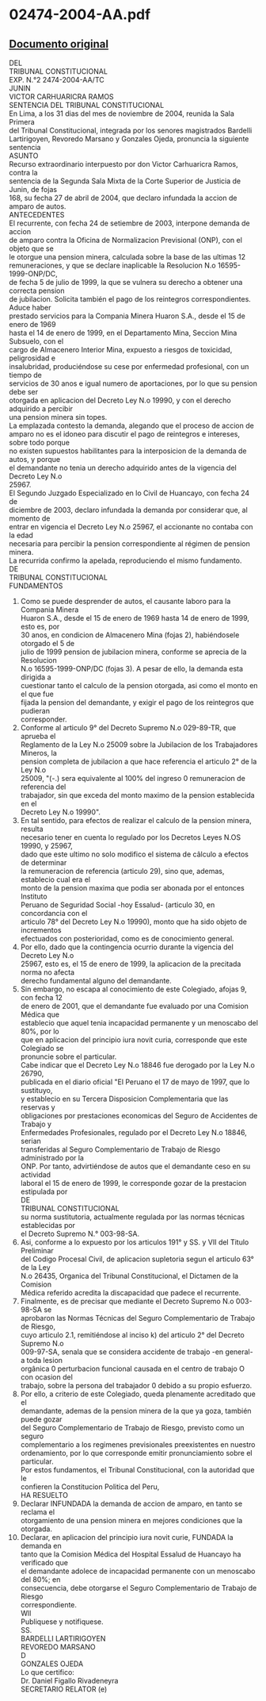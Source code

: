 
02474-2004-AA.pdf
=================
  
[Documento original](https://tc.gob.pe/jurisprudencia/2005/02474-2004-AA.pdf)  
---  
DEL  
TRIBUNAL CONSTITUCIONAL  
EXP. N.°2 2474-2004-AA/TC  
JUNIN  
VICTOR CARHUARICRA RAMOS  
SENTENCIA DEL TRIBUNAL CONSTITUCIONAL  
En Lima, a los 31 dias del mes de noviembre de 2004, reunida la Sala Primera  
del Tribunal Constitucional, integrada por los senores magistrados Bardelli  
Lartirigoyen, Revoredo Marsano y Gonzales Ojeda, pronuncia la siguiente sentencia  
ASUNTO  
Recurso extraordinario interpuesto por don Victor Carhuaricra Ramos, contra la  
sentencia de la Segunda Sala Mixta de la Corte Superior de Justicia de Junin, de fojas  
168, su fecha 27 de abril de 2004, que declaro infundada la accion de amparo de autos.  
ANTECEDENTES  
El recurrente, con fecha 24 de setiembre de 2003, interpone demanda de accion  
de amparo contra la Oficina de Normalizacion Previsional (ONP), con el objeto que se  
le otorgue una pension minera, calculada sobre la base de las ultimas 12  
remuneraciones, y que se declare inaplicable la Resolucion N.o 16595-1999-ONP/DC,  
de fecha 5 de julio de 1999, la que se vulnera su derecho a obtener una correcta pension  
de jubilacion. Solicita también el pago de los reintegros correspondientes. Aduce haber  
prestado servicios para la Compania Minera Huaron S.A., desde el 15 de enero de 1969  
hasta el 14 de enero de 1999, en el Departamento Mina, Seccion Mina Subsuelo, con el  
cargo de Almacenero Interior Mina, expuesto a riesgos de toxicidad, peligrosidad e  
insalubridad, produciéndose su cese por enfermedad profesional, con un tiempo de  
servicios de 30 anos e igual numero de aportaciones, por lo que su pension debe ser  
otorgada en aplicacion del Decreto Ley N.o 19990, y con el derecho adquirido a percibir  
una pension minera sin topes.  
La emplazada contesto la demanda, alegando que el proceso de accion de  
amparo no es el idoneo para discutir el pago de reintegros e intereses, sobre todo porque  
no existen supuestos habilitantes para la interposicion de la demanda de autos, y porque  
el demandante no tenia un derecho adquirido antes de la vigencia del Decreto Ley N.o  
25967.  
El Segundo Juzgado Especializado en lo Civil de Huancayo, con fecha 24 de  
diciembre de 2003, declaro infundada la demanda por considerar que, al momento de  
entrar en vigencia el Decreto Ley N.o 25967, el accionante no contaba con la edad  
necesaria para percibir la pension correspondiente al régimen de pension minera.  
La recurrida confirmo la apelada, reproduciendo el mismo fundamento.  
DE  
TRIBUNAL CONSTITUCIONAL  
FUNDAMENTOS  
1. Como se puede desprender de autos, el causante laboro para la Compania Minera  
Huaron S.A., desde el 15 de enero de 1969 hasta 14 de enero de 1999, esto es, por  
30 anos, en condicion de Almacenero Mina (fojas 2), habiéndosele otorgado el 5 de  
julio de 1999 pension de jubilacion minera, conforme se aprecia de la Resolucion  
N.o 16595-1999-ONP/DC (fojas 3). A pesar de ello, la demanda esta dirigida a  
cuestionar tanto el calculo de la pension otorgada, asi como el monto en el que fue  
fijada la pension del demandante, y exigir el pago de los reintegros que pudieran  
corresponder.  
2. Conforme al articulo 9° del Decreto Supremo N.o 029-89-TR, que aprueba el  
Reglamento de la Ley N.o 25009 sobre la Jubilacion de los Trabajadores Mineros, la  
pension completa de jubilacion a que hace referencia el articulo 2° de la Ley N.o  
25009, "(-.) sera equivalente al 100% del ingreso 0 remuneracion de referencia del  
trabajador, sin que exceda del monto maximo de la pension establecida en el  
Decreto Ley N.o 19990".  
3. En tal sentido, para efectos de realizar el calculo de la pension minera, resulta  
necesario tener en cuenta lo regulado por los Decretos Leyes N.OS 19990, y 25967,  
dado que este ultimo no solo modifico el sistema de câlculo a efectos de determinar  
la remuneracion de referencia (articulo 29), sino que, ademas, establecio cual era el  
monto de la pension maxima que podia ser abonada por el entonces Instituto  
Peruano de Seguridad Social -hoy Essalud- (articulo 30, en concordancia con el  
articulo 78° del Decreto Ley N.o 19990), monto que ha sido objeto de incrementos  
efectuados con posterioridad, como es de conocimiento general.  
4. Por ello, dado que la contingencia ocurrio durante la vigencia del Decreto Ley N.o  
25967, esto es, el 15 de enero de 1999, la aplicacion de la precitada norma no afecta  
derecho fundamental alguno del demandante.  
5. Sin embargo, no escapa al conocimiento de este Colegiado, afojas 9, con fecha 12  
de enero de 2001, que el demandante fue evaluado por una Comision Médica que  
establecio que aquel tenia incapacidad permanente y un menoscabo del 80%, por lo  
que en aplicacion del principio iura novit curia, corresponde que este Colegiado se  
pronuncie sobre el particular.  
Cabe indicar que el Decreto Ley N.o 18846 fue derogado por la Ley N.o 26790,  
publicada en el diario oficial "El Peruano el 17 de mayo de 1997, que lo sustituyo,  
y establecio en su Tercera Disposicion Complementaria que las reservas y  
obligaciones por prestaciones economicas del Seguro de Accidentes de Trabajo y  
Enfermedades Profesionales, regulado por el Decreto Ley N.o 18846, serian  
transferidas al Seguro Complementario de Trabajo de Riesgo administrado por la  
ONP. Por tanto, advirtiéndose de autos que el demandante ceso en su actividad  
laboral el 15 de enero de 1999, le corresponde gozar de la prestacion estipulada por  
DE  
TRIBUNAL CONSTITUCIONAL  
su norma sustitutoria, actualmente regulada por las normas técnicas establecidas por  
el Decreto Supremo N.° 003-98-SA.  
6. Asi, conforme a lo expuesto por los articulos 191° y SS. y VII del Titulo Preliminar  
del Codigo Procesal Civil, de aplicacion supletoria segun el articulo 63° de la Ley  
N.o 26435, Organica del Tribunal Constitucional, el Dictamen de la Comision  
Médica referido acredita la discapacidad que padece el recurrente.  
7. Finalmente, es de precisar que mediante el Decreto Supremo N.o 003-98-SA se  
aprobaron las Normas Técnicas del Seguro Complementario de Trabajo de Riesgo,  
cuyo articulo 2.1, remitiéndose al inciso k) del articulo 2° del Decreto Supremo N.o  
009-97-SA, senala que se considera accidente de trabajo -en general- a toda lesion  
orgânica 0 perturbacion funcional causada en el centro de trabajo O con ocasion del  
trabajo, sobre la persona del trabajador 0 debido a su propio esfuerzo.  
8. Por ello, a criterio de este Colegiado, queda plenamente acreditado que el  
demandante, ademas de la pension minera de la que ya goza, también puede gozar  
del Seguro Complementario de Trabajo de Riesgo, previsto como un seguro  
complementario a los regimenes previsionales preexistentes en nuestro  
ordenamiento, por lo que corresponde emitir pronunciamiento sobre el particular.  
Por estos fundamentos, el Tribunal Constitucional, con la autoridad que le  
confieren la Constitucion Politica del Peru,  
HA RESUELTO  
1. Declarar INFUNDADA la demanda de accion de amparo, en tanto se reclama el  
otorgamiento de una pension minera en mejores condiciones que la otorgada.  
2. Declarar, en aplicacion del principio iura novit curie, FUNDADA la demanda en  
tanto que la Comision Médica del Hospital Essalud de Huancayo ha verificado que  
el demandante adolece de incapacidad permanente con un menoscabo del 80%; en  
consecuencia, debe otorgarse el Seguro Complementario de Trabajo de Riesgo  
correspondiente.  
Wll  
Publiquese y notifiquese.  
SS.  
BARDELLI LARTIRIGOYEN  
REVOREDO MARSANO  
D  
GONZALES OJEDA  
Lo que certifico:  
Dr. Daniel Figallo Rivadeneyra  
SECRETARIO RELATOR (e)